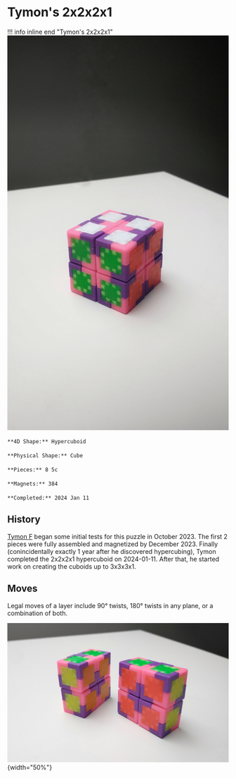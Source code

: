 # Tymon's 2x2x2x1

!!! info inline end "Tymon's 2x2x2x1"
    ![Tymon's 2x2x2x1](../../../docs/assets/images/2221phys.jpeg)
    

    **4D Shape:** Hypercuboid

    **Physical Shape:** Cube

    **Pieces:** 8 5c

    **Magnets:** 384

    **Completed:** 2024 Jan 11

## History

[Tymon F](https://hypercubing.xyz/leaderboards/solvers/tymofro/) began some initial tests for this puzzle in October 2023. The first 2 pieces were fully assembled and magnetized by December 2023. Finally (conincidentally exactly 1 year after he discovered hypercubing), Tymon completed the 2x2x2x1 hypercuboid on 2024-01-11. After that, he started work on creating the cuboids up to 3x3x3x1.

## Moves

Legal moves of a layer include 90° twists, 180° twists in any plane, or a combination of both.

![Tymon's 2x2x2x1 with one half exposed](../../../docs/assets/images/2221phys_1.jpeg){width="50%"}
